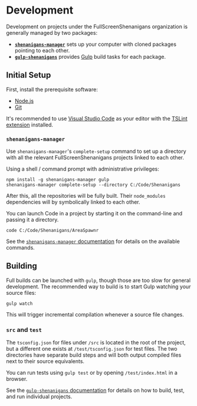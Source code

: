 # Development

Development on projects under the FullScreenShenanigans organization is generally managed by two packages:
* **[`shenanigans-manager`](https://github.com/FullScreenShenanigans/shenanigans-manager)** sets up your computer with cloned packages pointing to each other.
* **[`gulp-shenanigans`](https://github.com/FullScreenShenanigans/gulp-shenanigans)** provides [Gulp](http://gulpjs.com/) build tasks for each package.

## Initial Setup

First, install the prerequisite software:
* [Node.js](http://node.js.org)
* [Git](https://git-scm.com/downloads)

It's recommended to use [Visual Studio Code](https://code.visualstudio.com/) as your editor with the [TSLint extension](https://marketplace.visualstudio.com/items?itemName=eg2.tslint) installed.


### `shenanigans-manager`

Use `shenanigans-manager`'s `complete-setup` command to set up a directory with all the relevant FullScreenShenanigans projects linked to each other.

Using a shell / command prompt with administrative privileges:

```shell
npm install -g shenanigans-manager gulp
shenanigans-manager complete-setup --directory C:/Code/Shenanigans
```

After this, all the repositories will be fully built.
Their `node_modules` dependencies will by symbolically linked to each other.

You can launch Code in a project by starting it on the command-line and passing it a directory.

```shell
code C:/Code/Shenanigans/AreaSpawnr
```

See the [`shenanigans-manager` documentation](https://github.com/FullScreenShenanigans/shenanigans-manager) for details on the available commands.

## Building

Full builds can be launched with `gulp`, though those are too slow for general development.
The recommended way to build is to start Gulp watching your source files:

```shell
gulp watch
```

This will trigger incremental compilation whenever a source file changes.

### `src` and `test`

The `tsconfig.json` for files under `/src` is located in the root of the project, but a different one exists at `/test/tsconfig.json` for test files.
The two directories have separate build steps and will both output compiled files next to their source equivalents.

You can run tests using `gulp test` or by opening `/test/index.html` in a browser.

See the [`gulp-shenanigans` documentation](https://github.com/FullScreenShenanigans/gulp-shenanigans/blob/master/README.md#builds) for details on how to build, test, and run individual projects.
